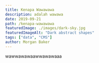 ```yaml
---
title: Kenapa Wawawawa
description: adalah wawawa
date: 2019-09-21
path: /kenapa-wawawawa
featuredImage: ./images/dark-sky.jpg
featuredImageAlt: "Dark abstract shapes"
tags: ["data", "CMS"]
author: Morgan Baker
---
```


wawwawawaawwawawaaa
